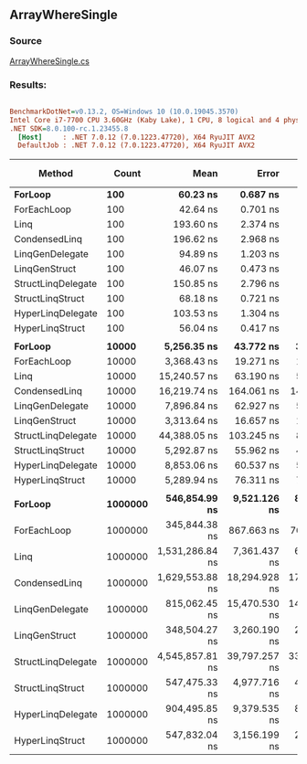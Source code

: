 ﻿## ArrayWhereSingle

### Source
[ArrayWhereSingle.cs](../../LinqGen.Benchmarks/Cases/ArrayWhereSingle.cs)

### Results:
``` ini

BenchmarkDotNet=v0.13.2, OS=Windows 10 (10.0.19045.3570)
Intel Core i7-7700 CPU 3.60GHz (Kaby Lake), 1 CPU, 8 logical and 4 physical cores
.NET SDK=8.0.100-rc.1.23455.8
  [Host]     : .NET 7.0.12 (7.0.1223.47720), X64 RyuJIT AVX2
  DefaultJob : .NET 7.0.12 (7.0.1223.47720), X64 RyuJIT AVX2


```
|             Method |   Count |            Mean |         Error |        StdDev | Ratio | RatioSD |   Gen0 | Allocated | Alloc Ratio |
|------------------- |-------- |----------------:|--------------:|--------------:|------:|--------:|-------:|----------:|------------:|
|            **ForLoop** |     **100** |        **60.23 ns** |      **0.687 ns** |      **0.643 ns** |  **0.31** |    **0.00** |      **-** |         **-** |        **0.00** |
|        ForEachLoop |     100 |        42.64 ns |      0.701 ns |      0.621 ns |  0.22 |    0.00 |      - |         - |        0.00 |
|               Linq |     100 |       193.60 ns |      2.374 ns |      2.105 ns |  1.00 |    0.00 | 0.0267 |     112 B |        1.00 |
|      CondensedLinq |     100 |       196.62 ns |      2.968 ns |      2.776 ns |  1.01 |    0.02 | 0.0229 |      96 B |        0.86 |
|    LinqGenDelegate |     100 |        94.89 ns |      1.203 ns |      1.126 ns |  0.49 |    0.01 | 0.0153 |      64 B |        0.57 |
|      LinqGenStruct |     100 |        46.07 ns |      0.473 ns |      0.442 ns |  0.24 |    0.00 |      - |         - |        0.00 |
| StructLinqDelegate |     100 |       150.85 ns |      2.796 ns |      2.479 ns |  0.78 |    0.02 | 0.0153 |      64 B |        0.57 |
|   StructLinqStruct |     100 |        68.18 ns |      0.721 ns |      0.639 ns |  0.35 |    0.00 |      - |         - |        0.00 |
|  HyperLinqDelegate |     100 |       103.53 ns |      1.304 ns |      1.156 ns |  0.53 |    0.00 |      - |         - |        0.00 |
|    HyperLinqStruct |     100 |        56.04 ns |      0.417 ns |      0.348 ns |  0.29 |    0.00 |      - |         - |        0.00 |
|                    |         |                 |               |               |       |         |        |           |             |
|            **ForLoop** |   **10000** |     **5,256.35 ns** |     **43.772 ns** |     **38.802 ns** |  **0.34** |    **0.00** |      **-** |         **-** |        **0.00** |
|        ForEachLoop |   10000 |     3,368.43 ns |     19.271 ns |     17.084 ns |  0.22 |    0.00 |      - |         - |        0.00 |
|               Linq |   10000 |    15,240.57 ns |     63.190 ns |     52.767 ns |  1.00 |    0.00 |      - |     112 B |        1.00 |
|      CondensedLinq |   10000 |    16,219.74 ns |    164.061 ns |    145.436 ns |  1.06 |    0.01 |      - |      96 B |        0.86 |
|    LinqGenDelegate |   10000 |     7,896.84 ns |     62.927 ns |     55.783 ns |  0.52 |    0.00 | 0.0153 |      64 B |        0.57 |
|      LinqGenStruct |   10000 |     3,313.64 ns |     16.657 ns |     13.909 ns |  0.22 |    0.00 |      - |         - |        0.00 |
| StructLinqDelegate |   10000 |    44,388.05 ns |    103.245 ns |     86.214 ns |  2.91 |    0.01 |      - |      64 B |        0.57 |
|   StructLinqStruct |   10000 |     5,292.87 ns |     55.962 ns |     46.731 ns |  0.35 |    0.00 |      - |         - |        0.00 |
|  HyperLinqDelegate |   10000 |     8,853.06 ns |     60.537 ns |     53.664 ns |  0.58 |    0.00 |      - |         - |        0.00 |
|    HyperLinqStruct |   10000 |     5,289.94 ns |     76.311 ns |     71.381 ns |  0.35 |    0.00 |      - |         - |        0.00 |
|                    |         |                 |               |               |       |         |        |           |             |
|            **ForLoop** | **1000000** |   **546,854.99 ns** |  **9,521.126 ns** |  **8,440.230 ns** |  **0.36** |    **0.01** |      **-** |         **-** |        **0.00** |
|        ForEachLoop | 1000000 |   345,844.38 ns |    867.663 ns |    769.160 ns |  0.23 |    0.00 |      - |         - |        0.00 |
|               Linq | 1000000 | 1,531,286.84 ns |  7,361.437 ns |  6,147.133 ns |  1.00 |    0.00 |      - |     113 B |        1.00 |
|      CondensedLinq | 1000000 | 1,629,553.88 ns | 18,294.928 ns | 17,113.087 ns |  1.06 |    0.01 |      - |      97 B |        0.86 |
|    LinqGenDelegate | 1000000 |   815,062.45 ns | 15,470.530 ns | 14,471.143 ns |  0.53 |    0.01 |      - |      64 B |        0.57 |
|      LinqGenStruct | 1000000 |   348,504.27 ns |  3,260.190 ns |  2,890.073 ns |  0.23 |    0.00 |      - |         - |        0.00 |
| StructLinqDelegate | 1000000 | 4,545,857.81 ns | 39,797.257 ns | 33,232.512 ns |  2.97 |    0.02 |      - |      68 B |        0.60 |
|   StructLinqStruct | 1000000 |   547,475.33 ns |  4,977.716 ns |  4,156.618 ns |  0.36 |    0.00 |      - |         - |        0.00 |
|  HyperLinqDelegate | 1000000 |   904,495.85 ns |  9,379.535 ns |  8,314.714 ns |  0.59 |    0.00 |      - |         - |        0.00 |
|    HyperLinqStruct | 1000000 |   547,832.04 ns |  3,156.199 ns |  2,635.569 ns |  0.36 |    0.00 |      - |         - |        0.00 |
